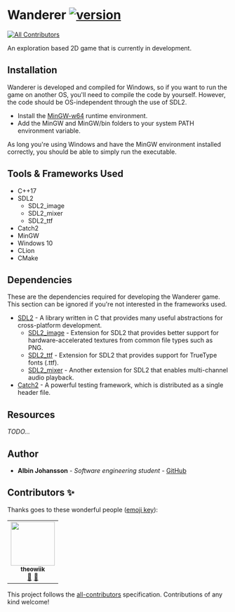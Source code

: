 # Wanderer [![version](https://img.shields.io/badge/version-0.1.0-blue.svg)](https://semver.org)
<!-- ALL-CONTRIBUTORS-BADGE:START - Do not remove or modify this section -->
[![All Contributors](https://img.shields.io/badge/all_contributors-1-orange.svg?style=flat-square)](#contributors-)
<!-- ALL-CONTRIBUTORS-BADGE:END -->

An exploration based 2D game that is currently in development. 

## Installation
Wanderer is developed and compiled for Windows, so if you want to run the game on another OS, you'll
need to compile the code by yourself. However, the code should be OS-independent through the use of
 SDL2.
 
- Install the [MinGW-w64](https://sourceforge.net/projects/mingw-w64/)
 runtime environment.
- Add the MinGW and MinGW/bin folders to your system PATH environment variable.

As long you're using Windows and have the MinGW environment installed correctly, you should be
 able to simply run the executable.

## Tools & Frameworks Used
* C++17
* SDL2 
    - SDL2_image
    - SDL2_mixer
    - SDL2_ttf
* Catch2
* MinGW
* Windows 10
* CLion
* CMake

## Dependencies
These are the dependencies required for developing the Wanderer game. This section can be ignored
 if you're not interested in the frameworks used.

- [SDL2](https://www.libsdl.org/download-2.0.php) - A library written in C that provides many useful abstractions for cross-platform
 development.
  - [SDL2_image](https://www.libsdl.org/projects/SDL_image/) - Extension for SDL2 that provides
   better support for hardware-accelerated textures from common file types such as PNG.
  - [SDL2_ttf](https://www.libsdl.org/projects/SDL_ttf/) - Extension for SDL2 that provides
   support for TrueType fonts (.ttf).
  - [SDL2_mixer](https://www.libsdl.org/projects/SDL_mixer/) - Another extension for SDL2 that
   enables multi-channel audio playback.
- [Catch2](https://github.com/catchorg/Catch2) - A powerful testing framework, which is distributed as a single header file.

## Resources
_TODO..._

## Author
- __Albin Johansson__ - _Software engineering student_ - [GitHub](https://github.com/albin-johansson)
## Contributors ✨

Thanks goes to these wonderful people ([emoji key](https://allcontributors.org/docs/en/emoji-key)):

<!-- ALL-CONTRIBUTORS-LIST:START - Do not remove or modify this section -->
<!-- prettier-ignore-start -->
<!-- markdownlint-disable -->
<table>
  <tr>
    <td align="center"><a href="https://github.com/theowiik"><img src="https://avatars1.githubusercontent.com/u/42991003?v=4" width="100px;" alt=""/><br /><sub><b>theowiik</b></sub></a><br /><a href="#maintenance-theowiik" title="Maintenance">🚧</a> <a href="https://github.com/albin-johansson/Wanderer/pulls?q=is%3Apr+reviewed-by%3Atheowiik" title="Reviewed Pull Requests">👀</a></td>
  </tr>
</table>

<!-- markdownlint-enable -->
<!-- prettier-ignore-end -->
<!-- ALL-CONTRIBUTORS-LIST:END -->

This project follows the [all-contributors](https://github.com/all-contributors/all-contributors) specification. Contributions of any kind welcome!